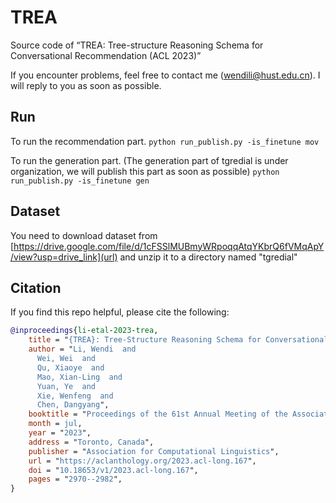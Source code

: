 

# TREA
Source code of “TREA: Tree-structure Reasoning Schema for Conversational Recommendation (ACL 2023)”

If you encounter problems, feel free to contact me (wendili@hust.edu.cn). I will reply to you as soon as possible.


## Run
To run the recommendation part.
`python run_publish.py -is_finetune mov`

To run the generation part. (The generation part of tgredial is under organization, we will publish this part as soon as possible)
`python run_publish.py -is_finetune gen`


## Dataset

You need to download dataset from [https://drive.google.com/file/d/1cFSSlMUBmyWRpoqqAtqYKbrQ6fVMqApY/view?usp=drive_link](url) and unzip it to a directory named "tgredial"


## Citation

If you find this repo helpful, please cite the following:

```bibtex
@inproceedings{li-etal-2023-trea,
    title = "{TREA}: Tree-Structure Reasoning Schema for Conversational Recommendation",
    author = "Li, Wendi  and
      Wei, Wei  and
      Qu, Xiaoye  and
      Mao, Xian-Ling  and
      Yuan, Ye  and
      Xie, Wenfeng  and
      Chen, Dangyang",
    booktitle = "Proceedings of the 61st Annual Meeting of the Association for Computational Linguistics (Volume 1: Long Papers)",
    month = jul,
    year = "2023",
    address = "Toronto, Canada",
    publisher = "Association for Computational Linguistics",
    url = "https://aclanthology.org/2023.acl-long.167",
    doi = "10.18653/v1/2023.acl-long.167",
    pages = "2970--2982",
}
```






